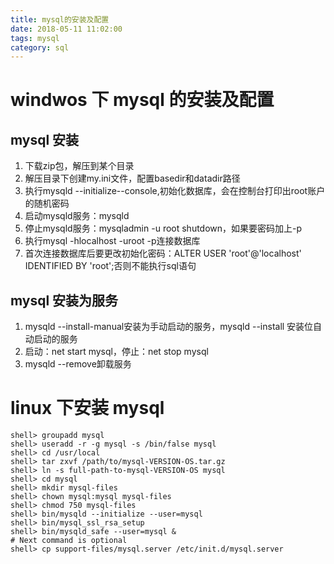 ```yaml
---
title: mysql的安装及配置
date: 2018-05-11 11:02:00
tags: mysql
category: sql
---
```

# windwos 下 mysql 的安装及配置

## mysql 安装

1. 下载zip包，解压到某个目录
2. 解压目录下创建my.ini文件，配置basedir和datadir路径
3. 执行mysqld --initialize--console,初始化数据库，会在控制台打印出root账户的随机密码
4. 启动mysqld服务：mysqld
5. 停止mysqld服务：mysqladmin -u root shutdown，如果要密码加上-p
6. 执行mysql -hlocalhost -uroot -p连接数据库
7. 首次连接数据库后要更改初始化密码：ALTER USER 'root'@'localhost' IDENTIFIED BY 'root';否则不能执行sql语句



## mysql 安装为服务
1. mysqld --install-manual安装为手动启动的服务，mysqld --install 安装位自动启动的服务
2. 启动：net start mysql，停止：net stop mysql
2. mysqld --remove卸载服务

# linux 下安装 mysql
    shell> groupadd mysql
    shell> useradd -r -g mysql -s /bin/false mysql
    shell> cd /usr/local
    shell> tar zxvf /path/to/mysql-VERSION-OS.tar.gz
    shell> ln -s full-path-to-mysql-VERSION-OS mysql
    shell> cd mysql
    shell> mkdir mysql-files
    shell> chown mysql:mysql mysql-files
    shell> chmod 750 mysql-files
    shell> bin/mysqld --initialize --user=mysql
    shell> bin/mysql_ssl_rsa_setup
    shell> bin/mysqld_safe --user=mysql &
    # Next command is optional
    shell> cp support-files/mysql.server /etc/init.d/mysql.server
